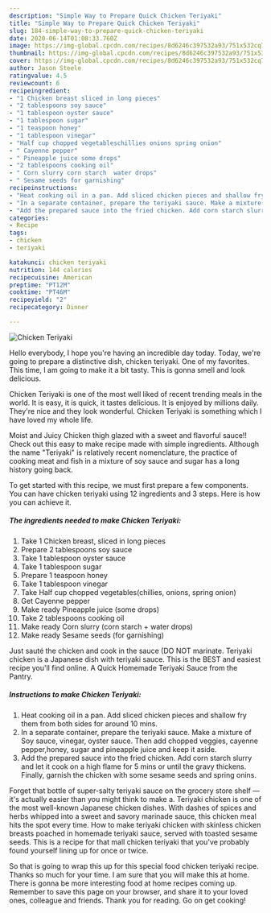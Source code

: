 ```yaml
---
description: "Simple Way to Prepare Quick Chicken Teriyaki"
title: "Simple Way to Prepare Quick Chicken Teriyaki"
slug: 184-simple-way-to-prepare-quick-chicken-teriyaki
date: 2020-06-14T01:08:33.760Z
image: https://img-global.cpcdn.com/recipes/8d6246c397532a93/751x532cq70/chicken-teriyaki-recipe-main-photo.jpg
thumbnail: https://img-global.cpcdn.com/recipes/8d6246c397532a93/751x532cq70/chicken-teriyaki-recipe-main-photo.jpg
cover: https://img-global.cpcdn.com/recipes/8d6246c397532a93/751x532cq70/chicken-teriyaki-recipe-main-photo.jpg
author: Jason Steele
ratingvalue: 4.5
reviewcount: 6
recipeingredient:
- "1 Chicken breast sliced in long pieces"
- "2 tablespoons soy sauce"
- "1 tablespoon oyster sauce"
- "1 tablespoon sugar"
- "1 teaspoon honey"
- "1 tablespoon vinegar"
- "Half cup chopped vegetableschillies onions spring onion"
- " Cayenne pepper"
- " Pineapple juice some drops"
- "2 tablespoons cooking oil"
- " Corn slurry corn starch  water drops"
- " Sesame seeds for garnishing"
recipeinstructions:
- "Heat cooking oil in a pan. Add sliced chicken pieces and shallow fry them from both sides for around 10 mins."
- "In a separate container, prepare the teriyaki sauce. Make a mixture of Soy sauce, vinegar, oyster sauce. Then add chopped veggies, cayenne pepper,honey, sugar and pineapple juice and keep it aside."
- "Add the prepared sauce into the fried chicken. Add corn starch slurry and let it cook on a high flame for 5 mins or until the gravy thickens. Finally, garnish the chicken with some sesame seeds and spring onins."
categories:
- Recipe
tags:
- chicken
- teriyaki

katakunci: chicken teriyaki 
nutrition: 144 calories
recipecuisine: American
preptime: "PT12M"
cooktime: "PT46M"
recipeyield: "2"
recipecategory: Dinner

---
```



![Chicken Teriyaki](https://img-global.cpcdn.com/recipes/8d6246c397532a93/751x532cq70/chicken-teriyaki-recipe-main-photo.jpg)

Hello everybody, I hope you're having an incredible day today. Today, we're going to prepare a distinctive dish, chicken teriyaki. One of my favorites. This time, I am going to make it a bit tasty. This is gonna smell and look delicious.

Chicken Teriyaki is one of the most well liked of recent trending meals in the world. It is easy, it is quick, it tastes delicious. It is enjoyed by millions daily. They're nice and they look wonderful. Chicken Teriyaki is something which I have loved my whole life.

Moist and Juicy Chicken thigh glazed with a sweet and flavorful sauce!! Check out this easy to make recipe made with simple ingredients. Although the name &#34;Teriyaki&#34; is relatively recent nomenclature, the practice of cooking meat and fish in a mixture of soy sauce and sugar has a long history going back.


To get started with this recipe, we must first prepare a few components. You can have chicken teriyaki using 12 ingredients and 3 steps. Here is how you can achieve it.

<!--inarticleads1-->

##### The ingredients needed to make Chicken Teriyaki:

1. Take 1 Chicken breast, sliced in long pieces
1. Prepare 2 tablespoons soy sauce
1. Take 1 tablespoon oyster sauce
1. Take 1 tablespoon sugar
1. Prepare 1 teaspoon honey
1. Take 1 tablespoon vinegar
1. Take Half cup chopped vegetables(chillies, onions, spring onion)
1. Get  Cayenne pepper
1. Make ready  Pineapple juice (some drops)
1. Take 2 tablespoons cooking oil
1. Make ready  Corn slurry (corn starch + water drops)
1. Make ready  Sesame seeds (for garnishing)


Just sauté the chicken and cook in the sauce (DO NOT marinate. Teriyaki chicken is a Japanese dish with teriyaki sauce. This is the BEST and easiest recipe you&#39;ll find online. A Quick Homemade Teriyaki Sauce from the Pantry. 

<!--inarticleads2-->

##### Instructions to make Chicken Teriyaki:

1. Heat cooking oil in a pan. Add sliced chicken pieces and shallow fry them from both sides for around 10 mins.
1. In a separate container, prepare the teriyaki sauce. Make a mixture of Soy sauce, vinegar, oyster sauce. Then add chopped veggies, cayenne pepper,honey, sugar and pineapple juice and keep it aside.
1. Add the prepared sauce into the fried chicken. Add corn starch slurry and let it cook on a high flame for 5 mins or until the gravy thickens. Finally, garnish the chicken with some sesame seeds and spring onins.


Forget that bottle of super-salty teriyaki sauce on the grocery store shelf — it&#39;s actually easier than you might think to make a. Teriyaki chicken is one of the most well-known Japanese chicken dishes. With dashes of spices and herbs whipped into a sweet and savory marinade sauce, this chicken meal hits the spot every time. How to make teriyaki chicken with skinless chicken breasts poached in homemade teriyaki sauce, served with toasted sesame seeds. This is a recipe for that mall chicken teriyaki that you&#39;ve probably found yourself lining up for once or twice. 

So that is going to wrap this up for this special food chicken teriyaki recipe. Thanks so much for your time. I am sure that you will make this at home. There is gonna be more interesting food at home recipes coming up. Remember to save this page on your browser, and share it to your loved ones, colleague and friends. Thank you for reading. Go on get cooking!
